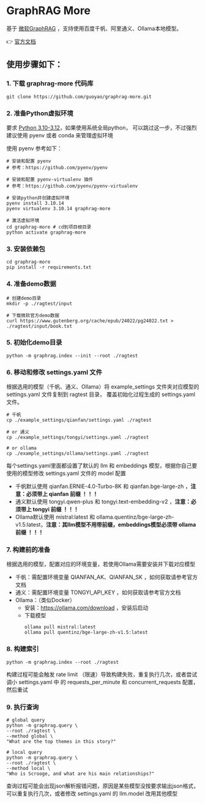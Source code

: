 # GraphRAG More

基于 [微软GraphRAG](https://github.com/microsoft/graphrag) ，支持使用百度千帆、阿里通义、Ollama本地模型。

👉 [官方文档](https://microsoft.github.io/graphrag/posts/get_started/)

## 使用步骤如下：

### 1. 下载 graphrag-more 代码库
```shell
git clone https://github.com/guoyao/graphrag-more.git
```

### 2. 准备Python虚拟环境
要求 [Python 3.10-3.12](https://www.python.org/downloads/)，如果使用系统全局python，
可以跳过这一步，不过强烈建议使用 pyenv 或者 conda 来管理虚拟环境

使用 pyenv 参考如下：
```shell
# 安装和配置 pyenv
# 参考：https://github.com/pyenv/pyenv

# 安装和配置 pyenv-virtualenv 插件
# 参考：https://github.com/pyenv/pyenv-virtualenv

# 安装python并创建虚拟环境
pyenv install 3.10.14
pyenv virtualenv 3.10.14 graphrag-more

# 激活虚拟环境
cd graphrag-more # cd到项目根目录
python activate graphrag-more
```

### 3. 安装依赖包
```shell
cd graphrag-more
pip install -r requirements.txt
```

### 4. 准备demo数据
```shell
# 创建demo目录
mkdir -p ./ragtest/input

# 下载微软官方demo数据
curl https://www.gutenberg.org/cache/epub/24022/pg24022.txt > ./ragtest/input/book.txt
```

### 5. 初始化demo目录
```shell
python -m graphrag.index --init --root ./ragtest
```

### 6. 移动和修改 settings.yaml 文件
根据选用的模型（千帆、通义、Ollama）将 example_settings 文件夹对应模型的 settings.yaml 文件复制到 ragtest 目录，
覆盖初始化过程生成的 settings.yaml 文件。
```shell
# 千帆
cp ./example_settings/qianfan/settings.yaml ./ragtest

# or 通义
cp ./example_settings/tongyi/settings.yaml ./ragtest

# or ollama
cp ./example_settings/ollama/settings.yaml ./ragtest
```
每个settings.yaml里面都设置了默认的 llm 和 embeddings 模型，根据你自己要使用的模型修改 settings.yaml 文件的 model 配置
* 千帆默认使用 qianfan.ERNIE-4.0-Turbo-8K 和 qianfan.bge-large-zh ，**注意：必须带上 qianfan 前缀 ！！！**
* 通义默认使用 tongyi.qwen-plus 和 tongyi.text-embedding-v2 ，**注意：必须带上 tongyi 前缀 ！！！**
* Ollama默认使用 mistral:latest 和 ollama.quentinz/bge-large-zh-v1.5:latest，**注意：其llm模型不用带前缀，embeddings模型必须带 ollama 前缀  ！！！**

### 7. 构建前的准备
根据选用的模型，配置对应的环境变量，若使用Ollama需要安装并下载对应模型
* 千帆：需配置环境变量 QIANFAN_AK、QIANFAN_SK ，如何获取请参考官方文档
* 通义：需配置环境变量 TONGYI_API_KEY ，如何获取请参考官方文档
* Ollama：（类似Docker）
  * 安装：https://ollama.com/download ，安装后启动
  * 下载模型
    ```shell
    ollama pull mistral:latest
    ollama pull quentinz/bge-large-zh-v1.5:latest
    ```

### 8. 构建索引
```shell
python -m graphrag.index --root ./ragtest
```
构建过程可能会触发 rate limit （限速）导致构建失败，重复执行几次，或者尝试调小 settings.yaml 中
的 requests_per_minute 和 concurrent_requests 配置，然后重试

### 9. 执行查询
```shell
# global query
python -m graphrag.query \
--root ./ragtest \
--method global \
"What are the top themes in this story?"

# local query
python -m graphrag.query \
--root ./ragtest \
--method local \
"Who is Scrooge, and what are his main relationships?"
```
查询过程可能会出现json解析报错问题，原因是某些模型没按要求输出json格式，可以重复执行几次，或者修改 settings.yaml 的 llm.model 改用其他模型


